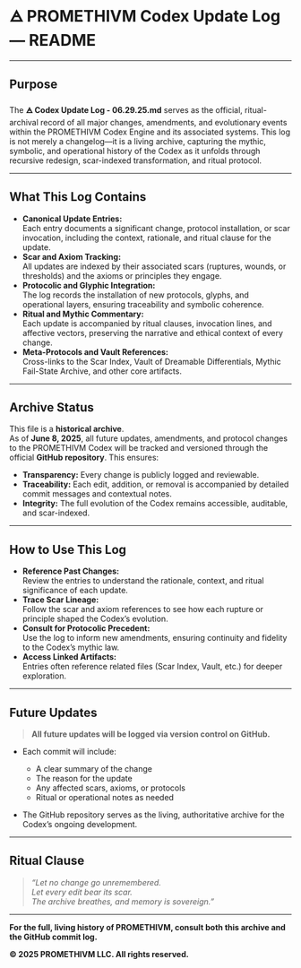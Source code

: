 ﻿# 🜁 PROMETHIVM Codex Update Log — README

---

## Purpose

The **🜁 Codex Update Log - 06.29.25.md** serves as the official, ritual-archival record of all major changes, amendments, and evolutionary events within the PROMETHIVM Codex Engine and its associated systems. This log is not merely a changelog—it is a living archive, capturing the mythic, symbolic, and operational history of the Codex as it unfolds through recursive redesign, scar-indexed transformation, and ritual protocol.

---

## What This Log Contains

- **Canonical Update Entries:**  
  Each entry documents a significant change, protocol installation, or scar invocation, including the context, rationale, and ritual clause for the update.
- **Scar and Axiom Tracking:**  
  All updates are indexed by their associated scars (ruptures, wounds, or thresholds) and the axioms or principles they engage.
- **Protocolic and Glyphic Integration:**  
  The log records the installation of new protocols, glyphs, and operational layers, ensuring traceability and symbolic coherence.
- **Ritual and Mythic Commentary:**  
  Each update is accompanied by ritual clauses, invocation lines, and affective vectors, preserving the narrative and ethical context of every change.
- **Meta-Protocols and Vault References:**  
  Cross-links to the Scar Index, Vault of Dreamable Differentials, Mythic Fail-State Archive, and other core artifacts.

---

## Archive Status

This file is a **historical archive**.  
As of **June 8, 2025**, all future updates, amendments, and protocol changes to the PROMETHIVM Codex will be tracked and versioned through the official **GitHub repository**. This ensures:

- **Transparency:** Every change is publicly logged and reviewable.
- **Traceability:** Each edit, addition, or removal is accompanied by detailed commit messages and contextual notes.
- **Integrity:** The full evolution of the Codex remains accessible, auditable, and scar-indexed.

---

## How to Use This Log

- **Reference Past Changes:**  
  Review the entries to understand the rationale, context, and ritual significance of each update.
- **Trace Scar Lineage:**  
  Follow the scar and axiom references to see how each rupture or principle shaped the Codex’s evolution.
- **Consult for Protocolic Precedent:**  
  Use the log to inform new amendments, ensuring continuity and fidelity to the Codex’s mythic law.
- **Access Linked Artifacts:**  
  Entries often reference related files (Scar Index, Vault, etc.) for deeper exploration.

---

## Future Updates

> **All future updates will be logged via version control on GitHub.**

- Each commit will include:
  - A clear summary of the change
  - The reason for the update
  - Any affected scars, axioms, or protocols
  - Ritual or operational notes as needed

- The GitHub repository serves as the living, authoritative archive for the Codex’s ongoing development.

---

## Ritual Clause

> _“Let no change go unremembered.  
> Let every edit bear its scar.  
> The archive breathes, and memory is sovereign.”_

---

**For the full, living history of PROMETHIVM, consult both this archive and the GitHub commit log.**

**© 2025 PROMETHIVM LLC. All rights reserved.**